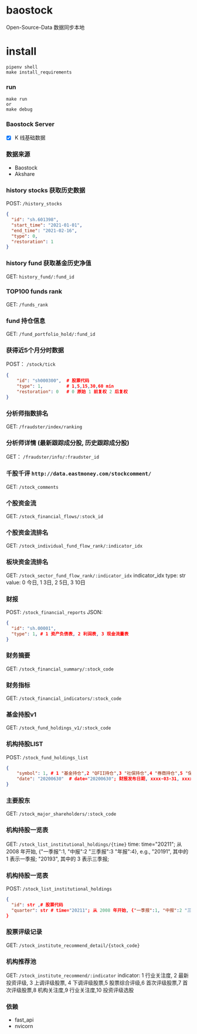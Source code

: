# baostock
Open-Source-Data 数据同步本地

# install
``` 
pipenv shell
make install_requirements
```

### run
``` 
make run
or
make debug
```

### Baostock Server
- [x] K 线基础数据

### 数据来源
- Baostock
- Akshare

### history stocks 获取历史数据
POST: `/history_stocks`
```json
{
  "id": "sh.601398",
  "start_time": "2021-01-01",
  "end_time": "2021-02-16",
  "type": 0,
  "restoration": 1
} 
```

### history fund 获取基金历史净值
GET: `history_fund/:fund_id`

### TOP100 funds rank
GET: `/funds_rank`

### fund 持仓信息
GET: `/fund_portfolio_hold/:fund_id`

### 获得近5个月分时数据
POST： `/stock/tick`
```JSON
{
    "id": "sh000300",  # 股票代码
    "type": 1,         # 1,5,15,30,60 min
    "restoration": 0   # 0 原始 1 前复权 2 后复权
}
```

### 分析师指数排名
GET: `/fraudster/index/ranking`

### 分析师详情 (最新跟踪成分股, 历史跟踪成分股)
GET： `/fraudster/info/:fraudster_id`

### 千股千评 `http://data.eastmoney.com/stockcomment/`
GET: `/stock_comments`

### 个股资金流
GET: `/stock_financial_flows/:stock_id`

### 个股资金流排名
GET: `/stock_individual_fund_flow_rank/:indicator_idx`

### 板块资金流排名
GET: `/stock_sector_fund_flow_rank/:indicator_idx`
indicator_idx 
type: str
value: 0 今日, 1 3日, 2 5日, 3 10日

### 财报
POST: `/stock_financial_reports`
JSON:
```json
{
  "id": "sh.00001",
  "type": 1, # 1 资产负债表, 2 利润表, 3 现金流量表
}
```

### 财务摘要
GET: `/stock_financial_summary/:stock_code`

### 财务指标
GET: `/stock_financial_indicators/:stock_code`

### 基金持股v1
GET: `/stock_fund_holdings_v1/:stock_code`

### 机构持股LIST
POST: `/stock_fund_holdings_list`
```JSON 
{
    "symbol": 1, # 1 "基金持仓",2 "QFII持仓",3 "社保持仓",4 "券商持仓",5 "保险持仓",6 "信托持仓"
    "date": "20200630"  # date="20200630"; 财报发布日期, xxxx-03-31, xxxx-06-30, xxxx-09-30, xxxx-12-31
}
```

### 主要股东
GET: `/stock_major_shareholders/:stock_code`

### 机构持股一览表
GET: `/stock_list_institutional_holdings/{time}`
time: time="20211"; 从 2008 年开始, {"一季报":1, "中报":2 "三季报":3 "年报":4}, e.g., "20191", 其中的 1 表示一季报; "20193", 其中的 3 表示三季报;

### 机构持股一览表
POST: `/stock_list_institutional_holdings`
```JSON
{
  "id": str ,# 股票代码
  "quarter": str # time="20211"; 从 2008 年开始, {"一季报":1, "中报":2 "三季报":3 "年报":4}, e.g., "20191", 其中的 1 表示一季报; "20193", 其中的 3 表示三季报;
}
```

### 股票评级记录
GET: `/stock_institute_recommend_detail/{stock_code}`

### 机构推荐池
GET: `/stock_institute_recommend/:indicator`
indicator: 1 行业关注度, 2 最新投资评级, 3 上调评级股票, 4 下调评级股票,5 股票综合评级,6 首次评级股票,7 首次评级股票,8 机构关注度,9 行业关注度,10 投资评级选股

### 依赖
- fast_api
- nvicorn